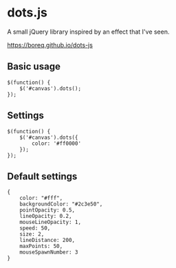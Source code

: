 # dots.js
A small jQuery library inspired by an effect that I've seen.

https://boreq.github.io/dots-js

## Basic usage

    $(function() {
        $('#canvas').dots();
    });

## Settings

    $(function() {
        $('#canvas').dots({
            color: '#ff0000'
        });
    });

## Default settings

    {
        color: "#fff",
        backgroundColor: "#2c3e50",
        pointOpacity: 0.5,
        lineOpacity: 0.2,
        mouseLineOpacity: 1,
        speed: 50,
        size: 2,
        lineDistance: 200,
        maxPoints: 50,
        mouseSpawnNumber: 3
    }

